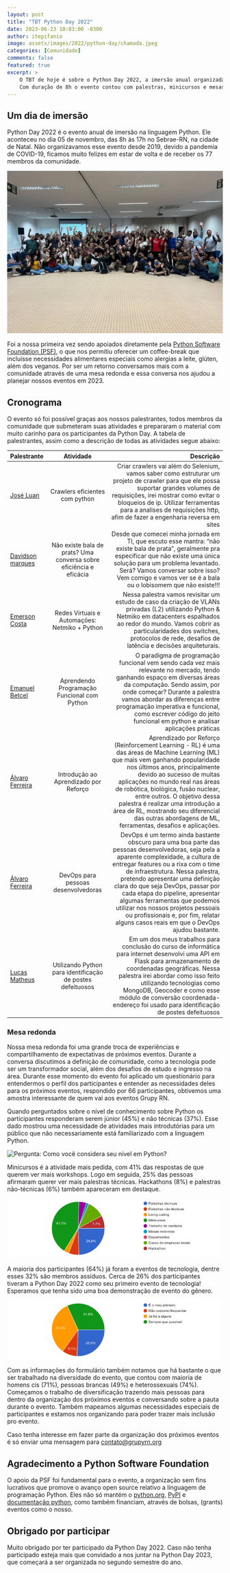 ```yaml
---
layout: post
title: "TBT Python Day 2022"
date: 2023-06-23 10:03:00 -0300
author: itepifanio
image: assets/images/2022/python-day/chamada.jpeg
categories: [Comunidade]
comments: false
featured: true
excerpt: >
    O TBT de hoje é sobre o Python Day 2022, a imersão anual organizada pelo Grupy RN.
    Com duração de 8h o evento contou com palestras, minicursos e mesas redondas.
---
```


## Um dia de imersão

Python Day 2022 é o evento anual de imersão na linguagem Python. Ele aconteceu no dia 05 de novembro, 
das 8h às 17h no Sebrae-RN, na cidade de Natal. 
Não organizavamos esse evento desde 2019, devido a pandemia de COVID-19, ficamos muito felizes em 
estar de volta e de receber os 77 membros da comunidade.

![Foto com todos os participantes do evento](assets/images/2022/python-day/participantes.jpeg)

Foi a nossa primeira vez sendo apoiados diretamente pela 
[Python Software Foundation (PSF)](https://www.python.org/psf-landing/), o que nos permitiu oferecer 
um coffee-break que incluísse necessidades alimentares especiais como alergias a leite, glúten, além 
dos veganos. Por ser um retorno conversamos mais com a comunidade através de uma mesa redonda e essa 
conversa nos ajudou a planejar nossos eventos em 2023.

## Cronograma

O evento só foi possível graças aos nossos palestrantes, todos membros da comunidade que submeteram 
suas atividades e prepararam o material com muito carinho para os participantes da Python Day. 
A tabela de palestrantes, assim como a descrição de todas as atividades segue abaixo:

| Palestrante | Atividade | Descrição |
| :--------- | :------: | -------: |
| [José Luan](https://www.linkedin.com/in/joseluan/) | Crawlers eficientes com python | Criar crawlers vai além do Selenium, vamos saber como estruturar um projeto de crawler para que ele possa suportar grandes volumes de requisições, irei mostrar como evitar o bloqueios de ip. Utilizar ferramentas para a analises de requisições http, afim de fazer a engenharia reversa em sites |
| [Davidson marques](https://www.linkedin.com/in/dmmedeiros/) | Não existe bala de prats? Uma conversa sobre eficiência e eficácia | Desde que comecei minha jornada em TI, que escuto esse mantra: “não existe bala de prata”, geralmente pra especificar que não existe uma única solução para um problema levantado. Será? Vamos conversar sobre isso? Vem comigo e vamos ver se é a bala ou o lobisomem que não existe!!! |
| [Emerson Costa](https://www.linkedin.com/in/emersoncosttas/) | Redes Virtuais e Automações: Netmiko + Python | Nessa palestra vamos revisitar um estudo de caso da criação de VLANs privadas (L2) utilizando Python & Netmiko em datacenters espalhados ao redor do mundo. Vamos cobrir as particularidades dos switches, protocolos de rede, desafios de latência e decisões arquiteturais.  |
| [Emanuel Betcel](https://www.linkedin.com/in/ebetcel/) | Aprendendo Programação Funcional com Python | O paradigma de programação funcional vem sendo cada vez mais relevante no mercado, tendo ganhando espaço em diversas áreas da computação. Sendo assim, por onde começar? Durante a palestra vamos abordar as diferenças entre programação imperativa e funcional, como escrever código do jeito funcional em python e analisar aplicações práticas |
| [Álvaro Ferreira](https://www.linkedin.com/in/alvarofpp/) | Introdução ao Aprendizado por Reforço | Aprendizado por Reforço (Reinforcement Learning - RL) é uma das áreas de Machine Learning (ML) que mais vem ganhando popularidade nos últimos anos, principalmente devido ao sucesso de muitas aplicações no mundo real nas áreas de robótica, biológica, fusão nuclear, entre outros. O objetivo dessa palestra é realizar uma introdução a área de RL, mostrando seu diferencial das outras abordagens de ML, ferramentas, desafios e aplicações. |
| [Álvaro Ferreira](https://www.linkedin.com/in/alvarofpp/) | DevOps para pessoas desenvolvedoras | DevOps é um termo ainda bastante obscuro para uma boa parte das pessoas desenvolvedoras, seja pela a aparente complexidade, a cultura de entregar features ou a rixa com o time de infraestrutura. Nessa palestra, pretendo apresentar uma definição clara do que seja DevOps, passar por cada etapa do pipeline, apresentar algumas ferramentas que podemos utilizar nos nossos projetos pessoais ou profissionais e, por fim, relatar alguns casos reais em que o DevOps ajudou bastante. |
| [Lucas Matheus](https://www.linkedin.com/in/lucas-matheus-3809aa121/) | Utilizando Python para identificação de postes defeituosos | Em um dos meus trabalhos para conclusão do curso de informática para internet desenvolvi uma API em Flask para armazenamento de coordenadas geográficas. Nessa palestra irei abordar como isso feito utilizando tecnologias como MongoDB, Geocoder e como esse módulo de conversão coordenada-endereço foi usado para identificação de postes defeituosos |

### Mesa redonda

Nossa mesa redonda foi uma grande troca de experiências e compartilhamento de expectativas de próximos eventos. Durante a 
conversa discutimos a definição de comunidade, como a tecnologia pode ser um transformador social, além dos desafios de 
estudo e ingresso na área. Durante esse momento do evento foi aplicado um questionário para entendermos o perfil dos 
participantes e entender as necessidades deles para os próximos eventos, respondido por 66 participantes, obtivemos uma 
amostra interessante de quem vai aos eventos Grupy RN.

Quando perguntados sobre o nível de conhecimento sobre Python os participantes responderam serem júnior (45%) e não técnicas 
(37%). Esse dado mostrou uma necessidade de atividades mais introdutórias para um público que não necessariamente está 
familiarizado com a linguagem Python.

![Pergunta: Como você considera seu nível em Python?](assets/images/2022/python-day/interesse-organizar.png)

Minicursos é a atividade mais pedida, com 41% das respostas de que querem ver mais workshops. Logo em seguida, 25% das 
pessoas afirmaram querer ver mais palestras técnicas. Hackathons (8%) e palestras não-técnicas (6%) também apareceram em 
destaque.

![Pergunta: Quero ver mais](assets/images/2022/python-day/quero-ver-mais.png)

A maioria dos participantes (64%) já foram a eventos de tecnologia, dentre esses 32% são membros assíduos. Cerca de 26% 
dos participantes tiveram a Python Day 2022 como seu primeiro evento de tecnologia! Esperamos que tenha sido uma boa 
demonstração de evento do gênero.

![Pergunta: Você costuma ir a eventos de tecnologia?](assets/images/2022/python-day/costuma-ir-eventos-tecnologia.png)

Com as informações do formulário também notamos que há bastante o que ser trabalhado na diversidade do evento, que contou 
com maioria de homens cis (71%), pessoas brancas (49%) e heterossexuais (74%). Começamos o trabalho de diversificação  trazendo mais pessoas para dentro da organização dos próximos eventos e conversando sobre a pauta durante o evento.
Também mapeamos algumas necessidades especiais de participantes e estamos nos organizando para poder trazer mais inclusão pro evento.

Caso tenha interesse em fazer parte da organização dos próximos eventos é só enviar uma mensagem para contato@grupyrn.org

## Agradecimento a Python Software Foundation

O apoio da PSF foi fundamental para o evento, a organização sem fins lucrativos que promove o avanço open source relativo 
a linguagem de programação Python. Eles não só mantém o [python.org](https://python.org/), [PyPI](https://pypi.org/) e 
[documentação python](https://docs.python.org/), como também financiam, através de bolsas, (grants) eventos como o nosso.

## Obrigado por participar

Muito obrigado por ter participado da Python Day 2022. Caso não tenha participado esteja mais que convidado a nos juntar na 
Python Day 2023, que começará a ser organizada no segundo semestre do ano.
